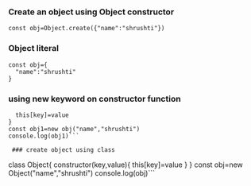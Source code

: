 ### Create an object using Object constructor
```
const obj=Object.create({"name":"shrushti"})
```
### Object literal
```
const obj={
  "name":"shrushti"
}
```
### using new keyword on constructor function
```function obj(key,value){
  this[key]=value
}
const obj1=new obj("name","shrushti")
console.log(obj1)```
 
 ### create object using class
 ```
 class Object{
  constructor(key,value){
    this[key]=value
  }
}
const obj=new Object("name","shrushti")
console.log(obj)```
